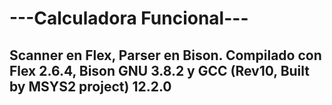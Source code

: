 # ---Calculadora Funcional---

## Scanner en Flex, Parser en Bison. Compilado con Flex 2.6.4, Bison GNU 3.8.2 y GCC (Rev10, Built by MSYS2 project) 12.2.0
